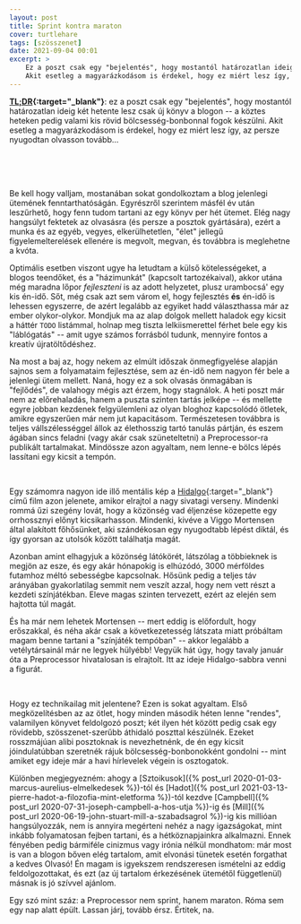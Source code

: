 ```yaml
---
layout: post
title: Sprint kontra maraton
cover: turtlehare
tags: [szösszenet]
date: 2021-09-04 00:01
excerpt: >
    Ez a poszt csak egy "bejelentés", hogy mostantól határozatlan ideig két hetente lesz csak új könyv a blogon -- a köztes heteken pedig valami kis rövid bölcsesség-bonbonnal fogok készülni.
    Akit esetleg a magyarázkodásom is érdekel, hogy ez miért lesz így, az persze nyugodtan olvasson tovább...
---
```


**[TL;DR](https://hu.wikipedia.org/wiki/TL;DR){:target="_blank"}**: ez a poszt csak egy "bejelentés", hogy mostantól határozatlan ideig két hetente lesz csak új könyv a blogon -- a köztes heteken pedig valami kis rövid bölcsesség-bonbonnal fogok készülni.
Akit esetleg a magyarázkodásom is érdekel, hogy ez miért lesz így, az persze nyugodtan olvasson tovább...

<br>
<br>
<br>

Be kell hogy valljam, mostanában sokat gondolkoztam a blog jelenlegi ütemének fenntarthatóságán.
Egyrészről szerintem másfél év után leszűrhető, hogy fenn tudom tartani az egy könyv per hét ütemet.
Elég nagy hangsúlyt fektetek az olvasásra (és persze a posztok gyártására), ezért a munka és az egyéb, vegyes, elkerülhetetlen, "élet" jellegű figyelemelterelések ellenére is megvolt, megvan, és továbbra is meglehetne a kvóta.

Optimális esetben viszont ugye ha letudtam a külső kötelességeket, a blogos teendőket, és a "házimunkát" (kapcsolt tartozékaival), akkor utána még maradna lőpor *fejleszteni* is az adott helyzetet, plusz urambocsá' egy kis én-idő.
Sőt, még csak azt sem várom el, hogy fejlesztés **és** én-idő is lehessen egyszerre, de azért legalább az egyiket hadd választhassa már az ember olykor-olykor.
Mondjuk ma az alap dolgok mellett haladok egy kicsit a háttér `TODO` listámmal, holnap meg tiszta lelkiismerettel férhet bele egy kis "láblógatás" -- amit ugye számos forrásból tudunk, mennyire fontos a kreatív újratöltődéshez.

Na most a baj az, hogy nekem az elmúlt időszak önmegfigyelése alapján sajnos sem a folyamataim fejlesztése, sem az én-idő nem nagyon fér bele a jelenlegi ütem mellett.
Naná, hogy ez a sok olvasás önmagában is "fejlődés", de valahogy mégis azt érzem, hogy stagnálok.
A heti poszt már nem az előrehaladás, hanem a puszta szinten tartás jelképe -- és mellette egyre jobban kezdenek felgyülemleni az olyan bloghoz kapcsolódó ötletek, amikre egyszerűen már nem jut kapacitásom.
Természetesen továbbra is teljes vállszélességgel állok az élethosszig tartó tanulás pártján, és eszem ágában sincs feladni (vagy akár csak szüneteltetni) a Preprocessor-ra publikált tartalmakat.
Mindössze azon agyaltam, nem lenne-e bölcs lépés lassítani egy kicsit a tempón.

<br>

Egy számomra nagyon ide illő mentális kép a [Hidalgo](https://www.imdb.com/title/tt0317648/){:target="_blank"} című film azon jelenete, amikor elrajtol a nagy sivatagi verseny.
Mindenki rommá űzi szegény lovát, hogy a közönség vad éljenzése közepette egy orrhossznyi előnyt kicsikarhasson.
Mindenki, kivéve a Viggo Mortensen által alakított főhősünket, aki szándékosan egy nyugodtabb lépést diktál, és így gyorsan az utolsók között találhatja magát.

Azonban amint elhagyjuk a közönség látókörét, látszólag a többieknek is megjön az esze, és egy akár hónapokig is elhúzódó, 3000 mérföldes futamhoz méltó sebességbe kapcsolnak.
Hősünk pedig a teljes táv arányában gyakorlatilag semmit nem veszít azzal, hogy nem vett részt a kezdeti színjátékban.
Eleve magas szinten tervezett, ezért az elején sem hajtotta túl magát.

És ha már nem lehetek Mortensen -- mert eddig is előfordult, hogy erőszakkal, és néha akár csak a következetesség látszata miatt próbáltam magam benne tartani a "színjáték tempóban" -- akkor legalább a vetélytársainál már ne legyek hülyébb!
Vegyük hát úgy, hogy tavaly január óta a Preprocessor hivatalosan is elrajtolt.
Itt az ideje Hidalgo-sabbra venni a figurát.

<br>

Hogy ez technikailag mit jelentene?
Ezen is sokat agyaltam.
Első megközelítésben az az ötlet, hogy minden második héten lenne "rendes", valamilyen könyvet feldolgozó poszt; két ilyen hét között pedig csak egy rövidebb, szösszenet-szerűbb áthidaló poszttal készülnék.
Ezeket rosszmájúan alibi posztoknak is nevezhetnénk, de én egy kicsit jóindulatúbban szeretnék rájuk bölcsesség-bonbonokként gondolni -- mint amiket egy ideje már a havi hírlevelek végein is osztogatok.

Különben megjegyezném: ahogy a [Sztoikusok]({% post_url 2020-01-03-marcus-aurelius-elmelkedesek %})-tól és [Hadot]({% post_url 2021-03-13-pierre-hadot-a-filozofia-mint-eletforma %})-tól kezdve [Campbell]({% post_url 2020-07-31-joseph-campbell-a-hos-utja %})-ig és [Mill]({% post_url 2020-06-19-john-stuart-mill-a-szabadsagrol %})-ig kis millióan hangsúlyozzák, nem is annyira megérteni nehéz a nagy igazságokat, mint inkább folyamatosan fejben tartani, és a hétköznapjainkra alkalmazni.
Ennek fényében pedig bármiféle cinizmus vagy irónia nélkül mondhatom: már most is van a blogon bőven elég tartalom, amit elvonási tünetek esetén forgathat a kedves Olvasó!
Én magam is igyekszem rendszeresen ismételni az eddig feldolgozottakat, és ezt (az új tartalom érkezésének ütemétől függetlenül) másnak is jó szívvel ajánlom.

Egy szó mint száz: a Preprocessor nem sprint, hanem maraton.
Róma sem egy nap alatt épült.
Lassan járj, tovább érsz.
Értitek, na.